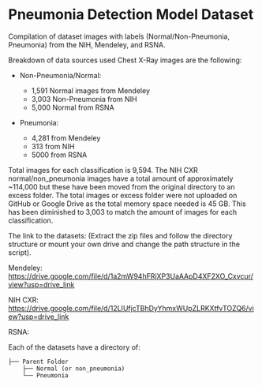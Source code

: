 # Pneumonia Detection Model Dataset

Compilation of dataset images with labels (Normal/Non-Pneumonia, Pneumonia) from the NIH, Mendeley, and RSNA.

Breakdown of data sources used Chest X-Ray images are the following:

- Non-Pneumonia/Normal:
  - 1,591 Normal images from Mendeley
  - 3,003 Non-Pneumonia from NIH
  - 5,000 Normal from RSNA

- Pneumonia:
  - 4,281 from Mendeley
  - 313 from NIH
  - 5000 from RSNA

Total images for each classification is 9,594. The NIH CXR normal/non_pneumonia images have a total amount of approximately ~114,000 but these have been moved from the original directory to an excess folder. The total images or excess folder were not uploaded on GitHub or Google Drive as the total memory space needed is 45 GB. This has been diminished to 3,003 to match the amount of images for each classification.

The link to the datasets: (Extract the zip files and follow the directory structure or mount your own drive and change the path structure in the script).

Mendeley: https://drive.google.com/file/d/1a2mW94hFRjXP3UaAApD4XF2XO_Cxvcur/view?usp=drive_link

NIH CXR: https://drive.google.com/file/d/12LIUfjcTBhDyYhmxWUpZLRKXtfvTOZQ6/view?usp=drive_link

RSNA: <to be uploaded in a few minutes.>

Each of the datasets have a directory of:

```
├── Parent Folder
    ├── Normal (or non_pneumonia)
    └── Pneumonia
```
